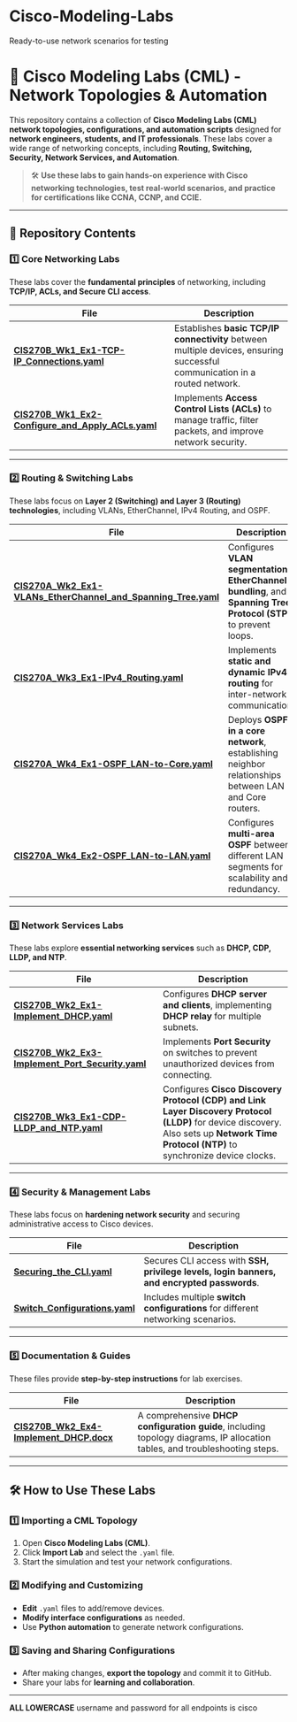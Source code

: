 # Cisco-Modeling-Labs
 Ready-to-use network scenarios for testing
# 🚀 Cisco Modeling Labs (CML) - Network Topologies & Automation  

This repository contains a collection of **Cisco Modeling Labs (CML) network topologies, configurations, and automation scripts** designed for **network engineers, students, and IT professionals**. These labs cover a wide range of networking concepts, including **Routing, Switching, Security, Network Services, and Automation**.

> 🛠️ **Use these labs to gain hands-on experience with Cisco networking technologies, test real-world scenarios, and practice for certifications like CCNA, CCNP, and CCIE.**

---

## 📂 Repository Contents  

### **1️⃣ Core Networking Labs**  
These labs cover the **fundamental principles** of networking, including **TCP/IP, ACLs, and Secure CLI access**.

| File | Description |
|------|------------|
| **[CIS270B_Wk1_Ex1-TCP-IP_Connections.yaml](CIS270B_Wk1_Ex1-TCP-IP_Connections.yaml)** | Establishes **basic TCP/IP connectivity** between multiple devices, ensuring successful communication in a routed network. |
| **[CIS270B_Wk1_Ex2-Configure_and_Apply_ACLs.yaml](CIS270B_Wk1_Ex2-Configure_and_Apply_ACLs.yaml)** | Implements **Access Control Lists (ACLs)** to manage traffic, filter packets, and improve network security. |

---

### **2️⃣ Routing & Switching Labs**  
These labs focus on **Layer 2 (Switching) and Layer 3 (Routing) technologies**, including VLANs, EtherChannel, IPv4 Routing, and OSPF.

| File | Description |
|------|------------|
| **[CIS270A_Wk2_Ex1-VLANs_EtherChannel_and_Spanning_Tree.yaml](CIS270A_Wk2_Ex1-VLANs__EtherChannel_and_Spanning_Tree.yaml)** | Configures **VLAN segmentation**, **EtherChannel bundling**, and **Spanning Tree Protocol (STP)** to prevent loops. |
| **[CIS270A_Wk3_Ex1-IPv4_Routing.yaml](CIS270A_Wk3_Ex1-IPv4_Routing.yaml)** | Implements **static and dynamic IPv4 routing** for inter-network communication. |
| **[CIS270A_Wk4_Ex1-OSPF_LAN-to-Core.yaml](CIS270A_Wk4_Ex1-OSPF_LAN-to-Core.yaml)** | Deploys **OSPF in a core network**, establishing neighbor relationships between LAN and Core routers. |
| **[CIS270A_Wk4_Ex2-OSPF_LAN-to-LAN.yaml](CIS270A_Wk4_Ex2-OSPF_LAN-to-LAN.yaml)** | Configures **multi-area OSPF** between different LAN segments for scalability and redundancy. |

---

### **3️⃣ Network Services Labs**  
These labs explore **essential networking services** such as **DHCP, CDP, LLDP, and NTP**.

| File | Description |
|------|------------|
| **[CIS270B_Wk2_Ex1-Implement_DHCP.yaml](CIS270B_Wk2_Ex1-Implement_DHCP.yaml)** | Configures **DHCP server and clients**, implementing **DHCP relay** for multiple subnets. |
| **[CIS270B_Wk2_Ex3-Implement_Port_Security.yaml](CIS270B_Wk2_Ex3-Implement_Port_Security.yaml)** | Implements **Port Security** on switches to prevent unauthorized devices from connecting. |
| **[CIS270B_Wk3_Ex1-CDP-LLDP_and_NTP.yaml](CIS270B_Wk3_Ex1-CDP-LLDP_and_NTP.yaml)** | Configures **Cisco Discovery Protocol (CDP) and Link Layer Discovery Protocol (LLDP)** for device discovery. Also sets up **Network Time Protocol (NTP)** to synchronize device clocks. |

---

### **4️⃣ Security & Management Labs**  
These labs focus on **hardening network security** and securing administrative access to Cisco devices.

| File | Description |
|------|------------|
| **[Securing_the_CLI.yaml](Securing_the_CLI.yaml)** | Secures CLI access with **SSH, privilege levels, login banners, and encrypted passwords**. |
| **[Switch_Configurations.yaml](Switch_Configurations%20(2).yaml)** | Includes multiple **switch configurations** for different networking scenarios. |

---

### **5️⃣ Documentation & Guides**  
These files provide **step-by-step instructions** for lab exercises.

| File | Description |
|------|------------|
| **[CIS270B_Wk2_Ex4-Implement_DHCP.docx](CIS270B_Wk2_Ex4-Implement_DHCP.docx)** | A comprehensive **DHCP configuration guide**, including topology diagrams, IP allocation tables, and troubleshooting steps. |

---

## 🛠 How to Use These Labs  

### **1️⃣ Importing a CML Topology**  
1. Open **Cisco Modeling Labs (CML)**.  
2. Click **Import Lab** and select the `.yaml` file.  
3. Start the simulation and test your network configurations.  

### **2️⃣ Modifying and Customizing**  
- **Edit** `.yaml` files to add/remove devices.  
- **Modify interface configurations** as needed.  
- Use **Python automation** to generate network configurations.  

### **3️⃣ Saving and Sharing Configurations**  
- After making changes, **export the topology** and commit it to GitHub.  
- Share your labs for **learning and collaboration**.  

---
**ALL LOWERCASE** username and password for all endpoints is cisco

